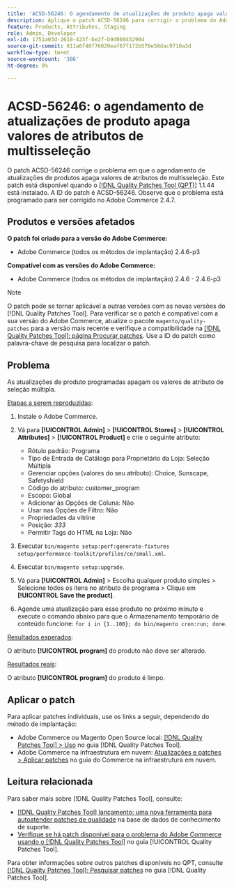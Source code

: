 ```yaml
---
title: 'ACSD-56246: O agendamento de atualizações de produto apaga valores de atributo de seleção múltipla'
description: Aplique o patch ACSD-56246 para corrigir o problema do Adobe Commerce em que a programação de atualizações de produtos apaga os valores de atributo de seleção múltipla.
feature: Products, Attributes, Staging
role: Admin, Developer
exl-id: 1751a03d-2610-423f-be2f-b9d060452904
source-git-commit: 011a6f46f76029eaf67f172b576e58dac9710a3d
workflow-type: tm+mt
source-wordcount: '386'
ht-degree: 0%

---
```


# ACSD-56246: o agendamento de atualizações de produto apaga valores de atributos de multisseleção

O patch ACSD-56246 corrige o problema em que o agendamento de atualizações de produtos apaga valores de atributos de multisseleção. Este patch está disponível quando o [[!DNL Quality Patches Tool (QPT)]](https://experienceleague.adobe.com/en/docs/commerce-operations/tools/quality-patches-tool/quality-patches-tool-to-self-serve-quality-patches) 1.1.44 está instalado. A ID do patch é ACSD-56246. Observe que o problema está programado para ser corrigido no Adobe Commerce 2.4.7.

## Produtos e versões afetados

**O patch foi criado para a versão do Adobe Commerce:**

* Adobe Commerce (todos os métodos de implantação) 2.4.6-p3

**Compatível com as versões do Adobe Commerce:**

* Adobe Commerce (todos os métodos de implantação) 2.4.6 - 2.4.6-p3

>[!NOTE]
>
>O patch pode se tornar aplicável a outras versões com as novas versões do [!DNL Quality Patches Tool]. Para verificar se o patch é compatível com a sua versão do Adobe Commerce, atualize o pacote `magento/quality-patches` para a versão mais recente e verifique a compatibilidade na [[!DNL Quality Patches Tool]: página Procurar patches](https://experienceleague.adobe.com/tools/commerce-quality-patches/index.html). Use a ID do patch como palavra-chave de pesquisa para localizar o patch.

## Problema

As atualizações de produto programadas apagam os valores de atributo de seleção múltipla.

<u>Etapas a serem reproduzidas</u>:

1. Instale o Adobe Commerce.
1. Vá para **[!UICONTROL Admin]** > **[!UICONTROL Stores]** > **[!UICONTROL Attributes]** > **[!UICONTROL Product]** e crie o seguinte atributo:

   * Rótulo padrão: Programa
   * Tipo de Entrada de Catálogo para Proprietário da Loja: Seleção Múltipla
   * Gerenciar opções (valores do seu atributo): Choice, Sunscape, Safetyshield
   * Código do atributo: customer_program
   * Escopo: Global
   * Adicionar às Opções de Coluna: Não
   * Usar nas Opções de Filtro: Não
   * Propriedades da vitrine
   * Posição: *333*
   * Permitir Tags do HTML na Loja: Não

1. Executar
   `bin/magento setup:perf:generate-fixtures setup/performance-toolkit/profiles/ce/small.xml`.
1. Executar
   `bin/magento setup:upgrade`.
1. Vá para **[!UICONTROL Admin]** > Escolha qualquer produto simples > Selecione todos os itens no atributo de programa > Clique em **[!UICONTROL Save the product]**.
1. Agende uma atualização para esse produto no próximo minuto e execute o comando abaixo para que o Armazenamento temporário de conteúdo funcione:
   `for i in {1..100}; do bin/magento cron:run; done`.

<u>Resultados esperados</u>:

O atributo **[!UICONTROL program]** do produto não deve ser alterado.

<u>Resultados reais</u>:

O atributo **[!UICONTROL program]** do produto é limpo.

## Aplicar o patch

Para aplicar patches individuais, use os links a seguir, dependendo do método de implantação:

* Adobe Commerce ou Magento Open Source local: [[!DNL Quality Patches Tool] > Uso](/help/tools/quality-patches-tool/usage.md) no guia [!DNL Quality Patches Tool].
* Adobe Commerce na infraestrutura em nuvem: [Atualizações e patches > Aplicar patches](https://experienceleague.adobe.com/docs/commerce-cloud-service/user-guide/develop/upgrade/apply-patches.html) no guia do Commerce na infraestrutura em nuvem.

## Leitura relacionada

Para saber mais sobre [!DNL Quality Patches Tool], consulte:

* [[!DNL Quality Patches Tool] lançamento: uma nova ferramenta para autoatender patches de qualidade](https://experienceleague.adobe.com/en/docs/commerce-operations/tools/quality-patches-tool/quality-patches-tool-to-self-serve-quality-patches) na base de dados de conhecimento de suporte.
* [Verifique se há patch disponível para o problema do Adobe Commerce usando o  [!DNL Quality Patches Tool]](/help/tools/quality-patches-tool/patches-available-in-qpt/check-patch-for-magento-issue-with-magento-quality-patches.md) no guia [!UICONTROL Quality Patches Tool].


Para obter informações sobre outros patches disponíveis no QPT, consulte [[!DNL Quality Patches Tool]: Pesquisar patches](https://experienceleague.adobe.com/tools/commerce-quality-patches/index.html) no guia [!DNL Quality Patches Tool].
